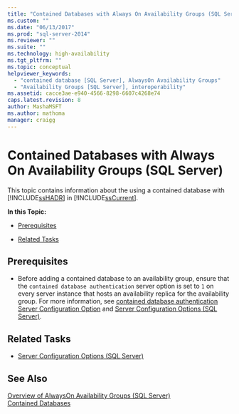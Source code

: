 ```yaml
---
title: "Contained Databases with Always On Availability Groups (SQL Server) | Microsoft Docs"
ms.custom: ""
ms.date: "06/13/2017"
ms.prod: "sql-server-2014"
ms.reviewer: ""
ms.suite: ""
ms.technology: high-availability
ms.tgt_pltfrm: ""
ms.topic: conceptual
helpviewer_keywords: 
  - "contained database [SQL Server], AlwaysOn Availability Groups"
  - "Availability Groups [SQL Server], interoperability"
ms.assetid: cacce3ae-e940-4566-8298-6607c4268e74
caps.latest.revision: 8
author: MashaMSFT
ms.author: mathoma
manager: craigg
---
```

# Contained Databases with Always On Availability Groups (SQL Server)
  This topic contains information about the using a contained database with [!INCLUDE[ssHADR](../../../includes/sshadr-md.md)] in [!INCLUDE[ssCurrent](../../../includes/sscurrent-md.md)].  
  
 **In this Topic:**  
  
-   [Prerequisites](#Prerequisites)  
  
-   [Related Tasks](#RelatedTasks)  
  
##  <a name="Prerequisites"></a> Prerequisites  
  
-   Before adding a contained database to an availability group, ensure that the `contained database authentication` server option is set to `1` on every server instance that hosts an availability replica for the availability group. For more information, see [contained database authentication Server Configuration Option](../../configure-windows/contained-database-authentication-server-configuration-option.md) and [Server Configuration Options &#40;SQL Server&#41;](../../configure-windows/server-configuration-options-sql-server.md).  
  
##  <a name="RelatedTasks"></a> Related Tasks  
  
-   [Server Configuration Options &#40;SQL Server&#41;](../../configure-windows/server-configuration-options-sql-server.md)  
  
## See Also  
 [Overview of AlwaysOn Availability Groups &#40;SQL Server&#41;](overview-of-always-on-availability-groups-sql-server.md)   
 [Contained Databases](../../../relational-databases/databases/contained-databases.md)  
  
  
